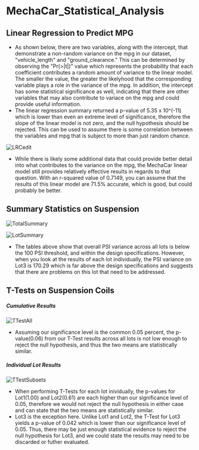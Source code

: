 # MechaCar_Statistical_Analysis

## Linear Regression to Predict MPG
* As shown below, there are two variables, along with the intercept, that demonstrate a non-random variance on the mpg in our dataset, "vehicle_length" and "ground_clearance."  This can be determined by observing the "Pr(>|t|)" value which represents the probability that each coefficient contributes a random amount of variance to the linear model.  The smaller the value, the greater the likelyhood that the corresponding variable plays a role in the variance of the mpg.  In addition, the intercept has some statistical significance as well, indicating that there are other variables that may also contribute to variace on the mpg and could provide useful information.
* The linear regression summary returned a p-value of 5.35 x 10^(-11) which is lower than even an extreme level of significance, therefore the slope of the linear model is not zero, and the null hypothesis should be rejected.  This can be used to assume there is some correlation between the variables and mpg that is subject to more than just random chance.

![LRCedit](https://user-images.githubusercontent.com/93561592/161452809-8dbe4a99-2202-4560-a7a0-77d084849e77.png)

* While there is likely some additional data that could provide better detail into what contributes to the variance on the mpg, the MechaCar linear model still provides relatively effective results in regards to that question.  With an r-squared value of 0.7149, you can assume that the results of this linear model are 71.5% accurate, which is good, but could probably be better. 

## Summary Statistics on Suspension
![TotalSummary](https://user-images.githubusercontent.com/93561592/161884525-9e9aaf64-97a2-4961-86f3-f69ad0d0cb08.PNG)

![LotSummary](https://user-images.githubusercontent.com/93561592/161884451-23492919-31b3-4c45-be1f-07d97a0208bb.PNG)

* The tables above show that overall PSI variance across all lots is below the 100 PSI threshold, and within the design specifications.  However, when you look at the results of each lot individually, the PSI variance on Lot3 is 170.29 which is far above the design specifications and suggests that there are problems on this lot that need to be addressed.

## T-Tests on Suspension Coils
##### Cumulative Results
![TTestAll](https://user-images.githubusercontent.com/93561592/162588713-eb8c06f8-7dc5-4ed3-bb34-656a703b827b.PNG)
* Assuming our significance level is the common 0.05 percent, the p-value(0.06) from our T-Test results across all lots is not low enough to reject the null hypothesis, and thus the two means are statistically similar. 


##### Individual Lot Results
![TTestSubsets](https://user-images.githubusercontent.com/93561592/162589018-23f6387c-3c66-438f-a0d2-608e625d53d7.PNG)
* When performing T-Tests for each lot inividually, the p-values for Lot1(1.00) and Lot2(0.61) are each higher than our significance level of 0.05, therefore we would not reject the null hypothesis in either case and can state that the two means are statistically similar.
* Lot3 is the exception here.  Unlike Lot1 and Lot2, the T-Test for Lot3 yields a p-value of 0.042 which is lower than our significance level of 0.05. Thus, there may be just enough statistical evidence to reject the null hypothesis for Lot3, and we could state the results may need to be discarded or futher evaluated.
















